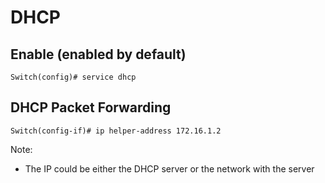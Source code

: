 # DHCP

## Enable (enabled by default)
```
Switch(config)# service dhcp
```

## DHCP Packet Forwarding
```
Switch(config-if)# ip helper-address 172.16.1.2
```
Note:
- The IP could be either the DHCP server or the network with the server
